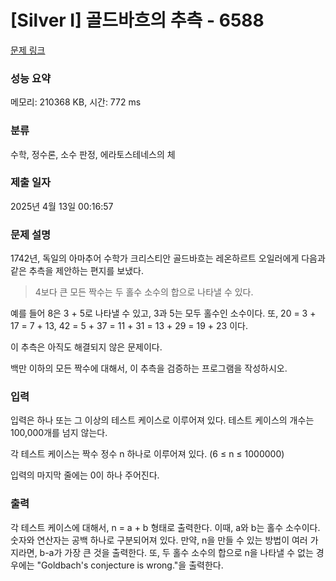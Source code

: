 # [Silver I] 골드바흐의 추측 - 6588 

[문제 링크](https://www.acmicpc.net/problem/6588) 

### 성능 요약

메모리: 210368 KB, 시간: 772 ms

### 분류

수학, 정수론, 소수 판정, 에라토스테네스의 체

### 제출 일자

2025년 4월 13일 00:16:57

### 문제 설명

<p>1742년, 독일의 아마추어 수학가 크리스티안 골드바흐는 레온하르트 오일러에게 다음과 같은 추측을 제안하는 편지를 보냈다.</p>

<blockquote>4보다 큰 모든 짝수는 두 홀수 소수의 합으로 나타낼 수 있다.</blockquote>

<p>예를 들어 8은 3 + 5로 나타낼 수 있고, 3과 5는 모두 홀수인 소수이다. 또, 20 = 3 + 17 = 7 + 13, 42 = 5 + 37 = 11 + 31 = 13 + 29 = 19 + 23 이다.</p>

<p>이 추측은 아직도 해결되지 않은 문제이다.</p>

<p>백만 이하의 모든 짝수에 대해서, 이 추측을 검증하는 프로그램을 작성하시오.</p>

### 입력 

 <p>입력은 하나 또는 그 이상의 테스트 케이스로 이루어져 있다. 테스트 케이스의 개수는 100,000개를 넘지 않는다.</p>

<p>각 테스트 케이스는 짝수 정수 n 하나로 이루어져 있다. (6 ≤ n ≤ 1000000)</p>

<p>입력의 마지막 줄에는 0이 하나 주어진다.</p>

### 출력 

 <p>각 테스트 케이스에 대해서, n = a + b 형태로 출력한다. 이때, a와 b는 홀수 소수이다. 숫자와 연산자는 공백 하나로 구분되어져 있다. 만약, n을 만들 수 있는 방법이 여러 가지라면, b-a가 가장 큰 것을 출력한다. 또, 두 홀수 소수의 합으로 n을 나타낼 수 없는 경우에는 "Goldbach's conjecture is wrong."을 출력한다.</p>

